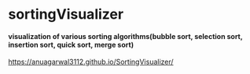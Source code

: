 # sortingVisualizer
#### visualization of various sorting algorithms(bubble sort, selection sort, insertion sort, quick sort, merge sort)
https://anuagarwal3112.github.io/SortingVisualizer/
